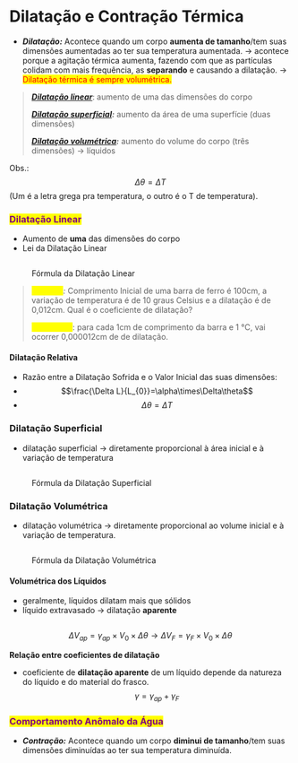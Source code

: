 # Dilatação e Contração Térmica

* _**Dilatação:**_ Acontece quando um corpo **aumenta de tamanho**/tem suas dimensões aumentadas ao ter sua temperatura aumentada. → acontece porque a agitação térmica aumenta, fazendo com que as partículas colidam com mais frequência, as **separando** e causando a dilatação. → <mark style="color:red;">Dilatação térmica é sempre volumétrica.</mark>

> [_**Dilatação linear**_](dilatacao-e-contracao-termica.md#dilatacao-linear): aumento de uma das dimensões do corpo&#x20;
>
> [_**Dilatação superficial**_](dilatacao-e-contracao-termica.md#dilatacao-superficial)_**:**_ aumento da área de uma superfície (duas dimensões)&#x20;
>
> [_**Dilatação volumétrica**_](dilatacao-e-contracao-termica.md#dilatacao-volumetrica)_**:**_ aumento do volume do corpo (três dimensões) → líquidos

Obs.: $$\Delta\theta = \Delta T$$ (Um é a letra grega pra temperatura, o outro é o T de temperatura).

### <mark style="color:purple;">Dilatação Linear</mark>

* Aumento de **uma** das dimensões do corpo
* Lei da Dilatação Linear&#x20;

<figure><img src="https://i.imgur.com/DK2U5PE.png" alt=""><figcaption><p>Fórmula da Dilatação Linear</p></figcaption></figure>

> _<mark style="color:yellow;">Exemplo</mark>:_ Comprimento Inicial de uma barra de ferro é 100cm, a variação de temperatura é de 10 graus Celsius e a dilatação é de 0,012cm. Qual é o coeficiente de dilatação?  <img src="https://i.imgur.com/TyAViMj.png" alt="" data-size="original">&#x20;
>
> _<mark style="color:yellow;">Explicação</mark>_: para cada 1cm de comprimento da barra e 1 °C, vai ocorrer 0,000012cm de de dilatação.

#### Dilatação Relativa

* Razão entre a Dilatação Sofrida e o Valor Inicial das suas dimensões:
* $$\frac{\Delta L}{L_{0}}=\alpha\times\Delta\theta$$
* &#x20;$$\Delta\theta = \Delta T$$

### Dilatação Superficial

* dilatação superficial → diretamente proporcional à área inicial e à variação de temperatura&#x20;



<figure><img src="https://i.imgur.com/I156jOQ.png" alt=""><figcaption><p>Fórmula da Dilatação Superficial</p></figcaption></figure>

### Dilatação Volumétrica

* dilatação volumétrica → diretamente proporcional ao volume inicial e à variação de temperatura.

<figure><img src="https://i.imgur.com/HgFFt4q.png" alt=""><figcaption><p>Fórmula da Dilatação Volumétrica</p></figcaption></figure>

#### Volumétrica dos Líquidos

* geralmente, líquidos dilatam mais que sólidos
* líquido extravasado → dilatação **aparente**

<figure><img src="https://i.imgur.com/yjHhHgI.png" alt=""><figcaption></figcaption></figure>

$$\Delta V_{ap} = \gamma_{ap}\times V_{0}\times\Delta \theta\to\Delta V_{F} = \gamma_{F}\times V_{0}\times\Delta \theta$$

**Relação entre coeficientes de dilatação**

* coeficiente de **dilatação aparente** de um líquido depende da natureza do líquido e do material do frasco. $$\gamma=\gamma_{ap}+\gamma_{F}$$

### <mark style="color:purple;">Comportamento Anômalo da Água</mark>

* _**Contração:**_ Acontece quando um corpo **diminui de tamanho**/tem suas dimensões diminuídas ao ter sua temperatura diminuída.
